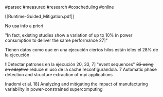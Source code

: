 #parsec 
#measured 
#research 
#coscheduling 
#online 

[[Runtime-Guided_Mitigation.pdf]]

No usa info a priori

"In fact, existing studies show a variation of up to 10% in power consumption to deliver the same performance 27]"

Tienen datos como que en una ejecución ciertos hilos están idles el 28% de la ejecución

!!Detectar patrones en la ejecución 20, 33, 7] "event sequences"
~~33 using an adaptive~~ reduce el uso de la cache reconfigurandola.
7 Automatic phase detection and structure extraction of mpi applications

Inadomi et al. 18] Analyzing and mitigating the impact of manufacturing variability in power-constrained supercomputing
